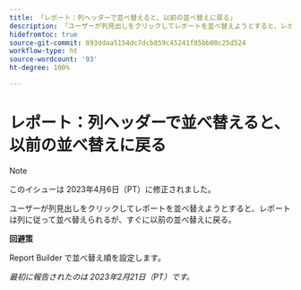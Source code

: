 ```yaml
---
title: 「レポート：列ヘッダーで並べ替えると、以前の並べ替えに戻る」
description: 「ユーザーが列見出しをクリックしてレポートを並べ替えようとすると、レポートは列に従って並べ替えられるが、すぐに以前の並べ替えに戻る。」
hidefromtoc: true
source-git-commit: 893ddaa5154dc7dcb859c45241f85bb08c25d524
workflow-type: ht
source-wordcount: '93'
ht-degree: 100%

---
```



# レポート：列ヘッダーで並べ替えると、以前の並べ替えに戻る

>[!NOTE]
>
>このイシューは 2023年4月6日（PT）に修正されました。

ユーザーが列見出しをクリックしてレポートを並べ替えようとすると、レポートは列に従って並べ替えられるが、すぐに以前の並べ替えに戻る。

**回避策**

Report Builder で並べ替え順を設定します。

_最初に報告されたのは 2023年2月21日（PT）です。_

